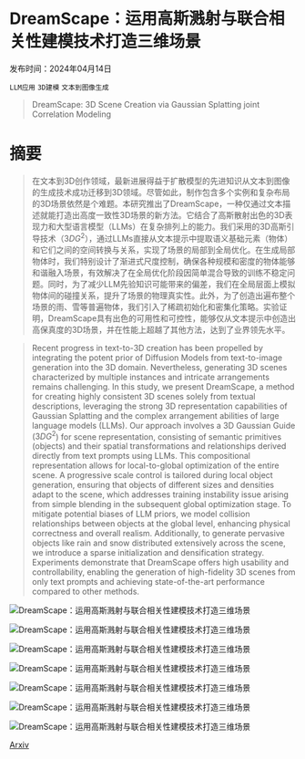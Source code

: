 # DreamScape：运用高斯溅射与联合相关性建模技术打造三维场景

发布时间：2024年04月14日

`LLM应用` `3D建模` `文本到图像生成`

> DreamScape: 3D Scene Creation via Gaussian Splatting joint Correlation Modeling

# 摘要

> 在文本到3D创作领域，最新进展得益于扩散模型的先进知识从文本到图像的生成技术成功迁移到3D领域。尽管如此，制作包含多个实例和复杂布局的3D场景依然是个难题。本研究推出了DreamScape，一种仅通过文本描述就能打造出高度一致性3D场景的新方法。它结合了高斯散射出色的3D表现力和大型语言模型（LLMs）在复杂排列上的能力。我们采用的3D高斯引导技术（$3{DG^2}$），通过LLMs直接从文本提示中提取语义基础元素（物体）和它们之间的空间转换与关系，实现了场景的局部到全局优化。在生成局部物体时，我们特别设计了渐进式尺度控制，确保各种规模和密度的物体能够和谐融入场景，有效解决了在全局优化阶段因简单混合导致的训练不稳定问题。同时，为了减少LLM先验知识可能带来的偏差，我们在全局层面上模拟物体间的碰撞关系，提升了场景的物理真实性。此外，为了创造出遍布整个场景的雨、雪等普遍物体，我们引入了稀疏初始化和密集化策略。实验证明，DreamScape具有出色的可用性和可控性，能够仅从文本提示中创造出高保真度的3D场景，并在性能上超越了其他方法，达到了业界领先水平。

> Recent progress in text-to-3D creation has been propelled by integrating the potent prior of Diffusion Models from text-to-image generation into the 3D domain. Nevertheless, generating 3D scenes characterized by multiple instances and intricate arrangements remains challenging. In this study, we present DreamScape, a method for creating highly consistent 3D scenes solely from textual descriptions, leveraging the strong 3D representation capabilities of Gaussian Splatting and the complex arrangement abilities of large language models (LLMs). Our approach involves a 3D Gaussian Guide ($3{DG^2}$) for scene representation, consisting of semantic primitives (objects) and their spatial transformations and relationships derived directly from text prompts using LLMs. This compositional representation allows for local-to-global optimization of the entire scene. A progressive scale control is tailored during local object generation, ensuring that objects of different sizes and densities adapt to the scene, which addresses training instability issue arising from simple blending in the subsequent global optimization stage. To mitigate potential biases of LLM priors, we model collision relationships between objects at the global level, enhancing physical correctness and overall realism. Additionally, to generate pervasive objects like rain and snow distributed extensively across the scene, we introduce a sparse initialization and densification strategy. Experiments demonstrate that DreamScape offers high usability and controllability, enabling the generation of high-fidelity 3D scenes from only text prompts and achieving state-of-the-art performance compared to other methods.

![DreamScape：运用高斯溅射与联合相关性建模技术打造三维场景](../../../paper_images/2404.09227/x1.png)

![DreamScape：运用高斯溅射与联合相关性建模技术打造三维场景](../../../paper_images/2404.09227/x2.png)

![DreamScape：运用高斯溅射与联合相关性建模技术打造三维场景](../../../paper_images/2404.09227/x3.png)

![DreamScape：运用高斯溅射与联合相关性建模技术打造三维场景](../../../paper_images/2404.09227/x4.png)

![DreamScape：运用高斯溅射与联合相关性建模技术打造三维场景](../../../paper_images/2404.09227/x5.png)

![DreamScape：运用高斯溅射与联合相关性建模技术打造三维场景](../../../paper_images/2404.09227/x6.png)

![DreamScape：运用高斯溅射与联合相关性建模技术打造三维场景](../../../paper_images/2404.09227/x7.png)

[Arxiv](https://arxiv.org/abs/2404.09227)